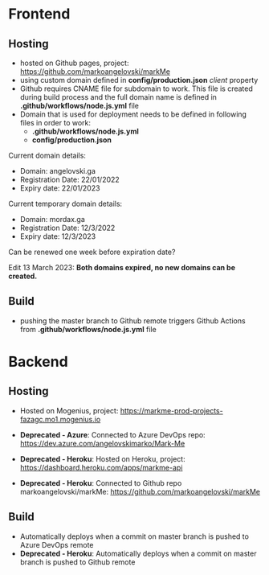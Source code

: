 # Frontend

## Hosting

- hosted on Github pages, project: https://github.com/markoangelovski/markMe
- using custom domain defined in **config/production.json** _client_ property
- Github requires CNAME file for subdomain to work. This file is created during build process and the full domain name is defined in **.github/workflows/node.js.yml** file
- Domain that is used for deployment needs to be defined in following files in order to work:
  - **.github/workflows/node.js.yml**
  - **config/production.json**

Current domain details:

- Domain: angelovski.ga
- Registration Date: 22/01/2022
- Expiry date: 22/01/2023

Current temporary domain details:

- Domain: mordax.ga
- Registration Date: 12/3/2022
- Expiry date: 12/3/2023

Can be renewed one week before expiration date?

Edit 13 March 2023:
**Both domains expired, no new domains can be created.**

## Build

- pushing the master branch to Github remote triggers Github Actions from **.github/workflows/node.js.yml** file

# Backend

## Hosting

- Hosted on Mogenius, project: https://markme-prod-projects-fazagc.mo1.mogenius.io

- **Deprecated - Azure**: Connected to Azure DevOps repo: https://dev.azure.com/angelovskimarko/Mark-Me
- **Deprecated - Heroku**: Hosted on Heroku, project: https://dashboard.heroku.com/apps/markme-api
- **Deprecated - Heroku**: Connected to Github repo markoangelovski/markMe: https://github.com/markoangelovski/markMe

## Build

- Automatically deploys when a commit on master branch is pushed to Azure DevOps remote
- **Deprecated - Heroku**: Automatically deploys when a commit on master branch is pushed to Github remote
